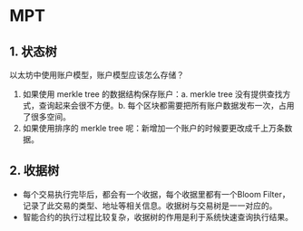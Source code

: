 # MPT

## 1. 状态树
以太坊中使用账户模型，账户模型应该怎么存储？
1. 如果使用 merkle tree 的数据结构保存账户：a. merkle tree 没有提供查找方式，查询起来会很不方便。b. 每个区块都需要把所有账户数据发布一次，占用了很多空间。
2. 如果使用排序的 merkle tree 呢：新增加一个账户的时候要更改成千上万条数据。

## 2. 收据树
- 每个交易执行完毕后，都会有一个收据，每个收据里都有一个Bloom Filter，记录了此交易的类型、地址等相关信息。收据树与交易树是一一对应的。
- 智能合约的执行过程比较复杂，收据树的作用是利于系统快速查询执行结果。
